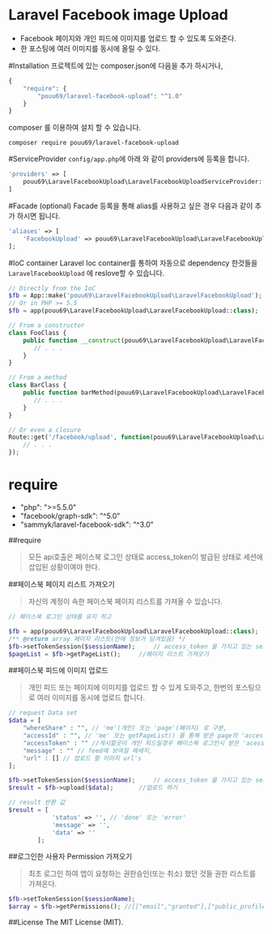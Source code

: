 # Laravel Facebook image Upload
- Facebook 페이지와 개인 피드에 이미지를 업로드 할 수 있도록 도와준다.
- 한 포스팅에 여러 이미지를 동시에 올릴 수 있다.

#Installation
프로젝트에 있는 composer.json에 다음을 추가 하시거나, 

```` php
{
    "require": {
        "pouu69/laravel-facebook-upload": "^1.0"
    }
}
````
composer 를 이용하여 설치 할 수 있습니다.

`composer require pouu69/laravel-facebook-upload`

#ServiceProvider
`config/app.php`에 아래 와 같이 providers에 등록을 합니다.

```` php
'providers' => [
	pouu69\LaravelFacebookUpload\LaravelFacebookUploadServiceProvider::class,
]
````

#Facade (optional)
Facade 등록을 통해 alias를 사용하고 싶은 경우 다음과 같이 추가 하시면 됩니다.

```` php
'aliases' => [
    'FacebookUpload' => pouu69\LaravelFacebookUpload\LaravelFacebookUploadFacade::class,
];
````

#IoC container
Laravel Ioc container를 통하여 자동으로 dependency 한것들을 `LaravelFacebookUpload` 에 reslove할 수 있습니다.

```` php
// Directly from the IoC
$fb = App::make('pouu69\LaravelFacebookUpload\LaravelFacebookUpload');
// Or in PHP >= 5.5
$fb = app(pouu69\LaravelFacebookUpload\LaravelFacebookUpload::class);

// From a constructor
class FooClass {
    public function __construct(pouu69\LaravelFacebookUpload\LaravelFacebookUpload $fb) {
       // . . .
    }
}

// From a method
class BarClass {
    public function barMethod(pouu69\LaravelFacebookUpload\LaravelFacebookUpload $fb) {
       // . . .
    }
}

// Or even a closure
Route::get('/facebook/upload', function(pouu69\LaravelFacebookUpload\LaravelFacebookUpload $fb) {
    // . . .
});
````

# require
- "php": ">=5.5.0"
- "facebook/graph-sdk": "^5.0"
- "sammyk/laravel-facebook-sdk": "^3.0"

##require
> 모든 api호출은 페이스북 로그인 상태로 access_token이 발급된 상태로 세션에 삽입된 상황이여야 한다.

##페이스북 페이지 리스트 가져오기
> 자신의 계정이 속한 페이스북 페이지 리스트를 가져올 수 있습니다.

```` php
// 페이스북 로그인 상태를 유지 하고

$fb = app(pouu69\LaravelFacebookUpload\LaravelFacebookUpload::class);
/** @return array 페이지 리스트(안에 정보가 담겨있음) */
$fb->setTokenSession($sessionName); 	// access_token 을 가지고 있는 session값 을 얻기 위하여 세션네임을 설정
$pageList = $fb->getPageList();		//페이지 리스트 가져오기
````

##페이스북 피드에 이미지 업로드
> 개인 피드 또는 페이지에 이미지를 업로드 할 수 있게 도와주고, 한번의 포스팅으로 여러 이미지를 동시에 업로드 합니다.

```` php
// request Data set
$data = [
	"whereShare" : "", // 'me'(개인) 또는 'page'(페이지) 로 구분,
	"accessId" : "", // 'me' 또는 getPageList() 를 통해 받은 page의 'access_token'(페이지로 업로드할때는  페이지 access_token이 필요)
	"accessToken" : "" //게시할곳이 개인 피드일경우 페이스북 로그인시 받은 'acess_token'값, 페이지 일경우 getPageList() 를 통해 받은 page의 'access_token',
	"message" : "" // feed에 보여질 메세지,
	"url" : [] // 업로드 할 이미지 url's 
];

$fb->setTokenSession($sessionName); 	// access_token 을 가지고 있는 session값 을 얻기 위하여 세션네임을 설정
$result = $fb->upload($data);	 	//업로드 하기

// result 반환 값
$result = [
            'status' => '', // 'done' 또는 'error'
            'message' => '',
            'data' => ''
        ];

````

##로그인한 사용자 Permission 가져오기
> 최초 로그인 하여 앱이 요청하는 권한승인(또는 취소) 했던 것들 권한 리스트를 가져온다.

```` php
$fb->setTokenSession($sessionName);
$array = $fb->getPermissions(); //[["email","granted"],["public_profile","granted"]];
````

##License
The MIT License (MIT). 
